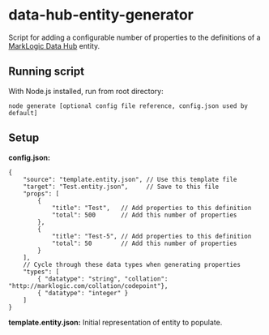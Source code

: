 # data-hub-entity-generator

Script for adding a configurable number of properties to the definitions of a [MarkLogic Data Hub](https://github.com/marklogic/marklogic-data-hub) entity.

## Running script

With Node.js installed, run from root directory:
```
node generate [optional config file reference, config.json used by default]
```

## Setup

**config.json:**
```
{
	"source": "template.entity.json", // Use this template file
	"target": "Test.entity.json",     // Save to this file
	"props": [
		{
			"title": "Test",   // Add properties to this definition
			"total": 500       // Add this number of properties
		},
		{
			"title": "Test-5", // Add properties to this definition
			"total": 50        // Add this number of properties
		}
	],
	// Cycle through these data types when generating properties
	"types": [
		{ "datatype": "string", "collation": "http://marklogic.com/collation/codepoint"},
		{ "datatype": "integer" }
	]
}
```

**template.entity.json:** Initial representation of entity to populate.

